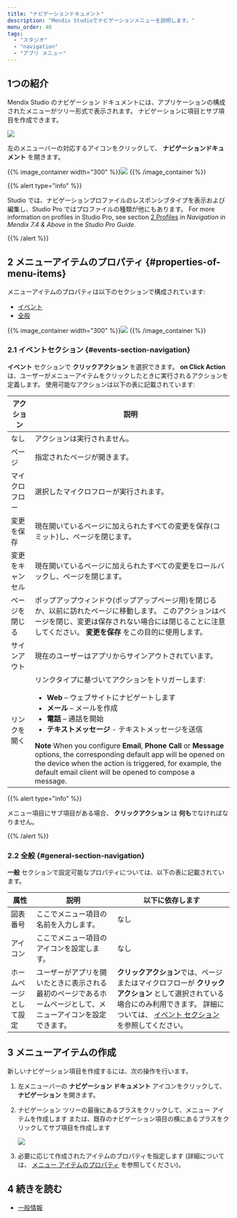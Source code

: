 ```yaml
---
title: "ナビゲーションドキュメント"
description: "Mendix Studioでナビゲーションメニューを説明します。"
menu_order: 40
tags:
  - "スタジオ"
  - "navigation"
  - "アプリ メニュー"
---
```


## 1つの紹介

Mendix Studio のナビゲーション ドキュメントには、アプリケーションの構成されたメニューがツリー形式で表示されます。 ナビゲーションに項目とサブ項目を作成できます。

![](attachments/navigation/nagigation-wm-vs-app.png)

左のメニューバーの対応するアイコンをクリックして、 **ナビゲーションドキュメント** を開きます。

{{% image_container width="300" %}}![](attachments/navigation/navigation-icon.png)
{{% /image_container %}}

{{% alert type="info" %}}

Studio では、ナビゲーションプロファイルのレスポンシブタイプを表示および編集し、Studio Pro ではプロファイルの種類が他にもあります。 For more information on profiles in Studio Pro, see section [2 Profiles](/refguide/navigation#profiles) in *Navigation in Mendix 7.4 & Above* in the *Studio Pro Guide*.

{{% /alert %}}

## 2 メニューアイテムのプロパティ {#properties-of-menu-items}

メニューアイテムのプロパティは以下のセクションで構成されています:

* [イベント](#events-section-navigation)
* [全般](#general-section-navigation)

{{% image_container width="300" %}}![](attachments/navigation/navigation-properties.png)
{{% /image_container %}}

### 2.1 イベントセクション {#events-section-navigation}

**イベント** セクションで **クリックアクション** を選択できます。 **on Click Action** は、ユーザーがメニューアイテムをクリックしたときに実行されるアクションを定義します。 使用可能なアクションは以下の表に記載されています:

| アクション    | 説明                                                                                                                                                                                                                                                                                                  |
| -------- | --------------------------------------------------------------------------------------------------------------------------------------------------------------------------------------------------------------------------------------------------------------------------------------------------- |
| なし       | アクションは実行されません。                                                                                                                                                                                                                                                                                      |
| ページ      | 指定されたページが開きます。                                                                                                                                                                                                                                                                                      |
| マイクロフロー  | 選択したマイクロフローが実行されます。                                                                                                                                                                                                                                                                                 |
| 変更を保存    | 現在開いているページに加えられたすべての変更を保存(コミット)し、ページを閉じます。                                                                                                                                                                                                                                                          |
| 変更をキャンセル | 現在開いているページに加えられたすべての変更をロールバックし、ページを閉じます。                                                                                                                                                                                                                                                            |
| ページを閉じる  | ポップアップウィンドウ(ポップアップページ用)を閉じるか、以前に訪れたページに移動します。 このアクションはページを閉じ、変更は保存されない場合には閉じることに注意してください。 **変更を保存** をこの目的に使用します。                                                                                                                                                                                    |
| サインアウト   | 現在のユーザーはアプリからサインアウトされています。                                                                                                                                                                                                                                                                          |
| リンクを開く   | リンクタイプに基づいてアクションをトリガーします: <ul><li>**Web** – ウェブサイトにナビゲートします </li><li>**メール** – メールを作成</li><li>**電話** – 通話を開始</li><li>**テキストメッセージ** - テキストメッセージを送信</li></ul>**Note** When you configure **Email**, **Phone Call** or **Message** options, the corresponding default app will be opened on the device when the action is triggered, for example, the default email client will be opened to compose a message. |

{{% alert type="info" %}}

メニュー項目にサブ項目がある場合、 **クリックアクション** は **何も**でなければなりません。

{{% /alert %}}

### 2.2 全般 {#general-section-navigation}

**一般** セクションで設定可能なプロパティについては、以下の表に記載されています。

| 属性          | 説明                                                      | 以下に依存します                                                                                                                         |
| ----------- | ------------------------------------------------------- | -------------------------------------------------------------------------------------------------------------------------------- |
| 図表番号        | ここでメニュー項目の名前を入力します。                                     | なし                                                                                                                               |
| アイコン        | ここでメニュー項目のアイコンを設定します。                                   | なし                                                                                                                               |
| ホームページとして設定 | ユーザーがアプリを開いたときに表示される最初のページであるホームページとして、メニューアイコンを設定できます。 | **クリックアクション**では、ページまたはマイクロフローが **クリックアクション** として選択されている場合にのみ利用できます。 詳細については、 [イベント セクション](#events-section-navigation) を参照してください。 |

## 3 メニューアイテムの作成

新しいナビゲーション項目を作成するには、次の操作を行います。

1. 左メニューバーの **ナビゲーション ドキュメント** アイコンをクリックして、 **ナビゲーション** を開きます。

2.  ナビゲーション ツリーの最後にあるプラスをクリックして、メニュー アイテムを作成します または、既存のナビゲーション項目の横にあるプラスをクリックしてサブ項目を作成します

    ![](attachments/navigation/adding-navigation-items.png)

3. 必要に応じて作成されたアイテムのプロパティを指定します (詳細については、 [メニュー アイテムのプロパティ](#properties-of-menu-items) を参照してください)。

## 4 続きを読む

* [一般情報](general)
